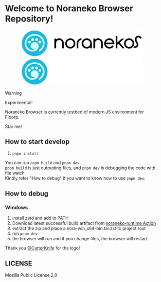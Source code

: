 # Welcome to Noraneko Browser Repository!

<p align="center">
<img src="docs/assets/logo_with_wordmark_light.svg#gh-light-mode-only" width="400px"></img>
<img src="docs/assets/logo_with_wordmark_dark.svg#gh-dark-mode-only" width="400px"></img>
</p>

> [!WARNING]
> Experimental!

Noraneko Browser is currently testbed of modern JS environment for Floorp.

Star me!

## How to start develop

1. `pnpm install`

You can run `pnpm build` and `pnpm dev`  
`pnpm build` is just outputting files, and `pnpm dev` is debugging the code with file watch  
Kindly refer "How to debug" if you want to know how to use `pnpm dev`.

## How to debug

### Windows

1. install zstd and add to PATH
2. Download latest successful build artifact from [noraneko-runtime Action](https://github.com/nyanrus/noraneko-runtime/actions/workflows/wrapper_windows_build.yml)
3. extract the zip and place a nora-win_x64-bin.tar.zst to project root
4. run `pnpm dev`
5. the browser will run and if you change files, the browser will restart.

Thank you [@CutterKnife](https://github.com/CutterKnife) for the logo!

## LICENSE
Mozilla Public License 2.0
